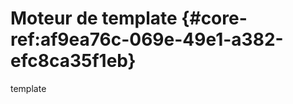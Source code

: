 # Moteur de template {#core-ref:af9ea76c-069e-49e1-a382-efc8ca35f1eb}

<div class="fixme">template</div>